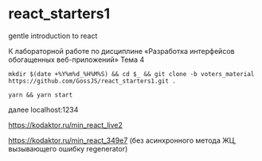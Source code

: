 # react_starters1
gentle introduction to react

К лабораторной работе по дисциплине «Разработка интерфейсов обогащенных веб-приложений» Тема 4

`mkdir $(date +%Y%m%d_%H%M%S) && cd $_ && git clone -b voters_material https://github.com/GossJS/react_starters1.git .`

`yarn && yarn start`

далее localhost:1234



https://kodaktor.ru/min_react_live2

https://kodaktor.ru/min_react_349e7 (без асинхронного метода ЖЦ, вызывающего ошибку regenerator)




